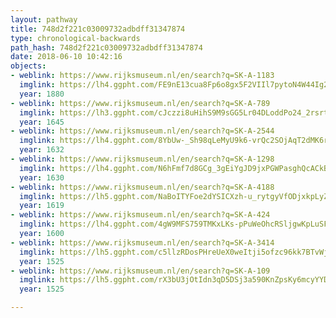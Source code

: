 ```yaml
---
layout: pathway
title: 748d2f221c03009732adbdff31347874
type: chronological-backwards
path_hash: 748d2f221c03009732adbdff31347874
date: 2018-06-10 10:42:16
objects:
- weblink: https://www.rijksmuseum.nl/en/search?q=SK-A-1183
  imglink: https://lh4.ggpht.com/FE9nE13cua8Fp6o8gx5F2VIIl7pytoN4W44Ig2S_lO0r-hrFL2UoIiEjtm-PtO_tbUjuWLEUK0oX_5F324meTp1ZHnEc=s200
  year: 1880
- weblink: https://www.rijksmuseum.nl/en/search?q=SK-A-789
  imglink: https://lh3.ggpht.com/cJczzi8uHihS9M9sGG5Lr04DLoddPo24_2rsrtMxrIArteg9Py5XguJt6_r-Mv3VlSgvjeS08SgOsg2afjuipjsL93s=s200
  year: 1645
- weblink: https://www.rijksmuseum.nl/en/search?q=SK-A-2544
  imglink: https://lh4.ggpht.com/8YbUw-_Sh98qLeMyU9k6-vrQc2SOjAqT2dMK6rKhRDaScmvKBVktZdJCSf39gWguBeKLHaG9nwir9wfHUeGUjpwtn_pU=s200
  year: 1632
- weblink: https://www.rijksmuseum.nl/en/search?q=SK-A-1298
  imglink: https://lh4.ggpht.com/N6hFmf7d8GCg_3gEiYgJD9jxPGWPasghQcACkBqEKrzb4kdP7tbDi42DXQS8xUru658690bgK2pe5-m7otl_jxWly5g=s200
  year: 1630
- weblink: https://www.rijksmuseum.nl/en/search?q=SK-A-4188
  imglink: https://lh5.ggpht.com/NaBoITYFoe2dYSICXzh-u_rytgyVfODjxkpLyZT3v-rsrByv7l5FK3pXhdpGAkR5dNIjrKADSbXQnhzPBNE1y_I_fzM=s200
  year: 1619
- weblink: https://www.rijksmuseum.nl/en/search?q=SK-A-424
  imglink: https://lh4.ggpht.com/4gW9MFS759TMKxLKs-pPuWeOhcRSljgwKpLuSFng-4NOHYDkrRGMNmFJCfKtnwT_dN32_EyxIOo0dCrksJ_T3QTP9hU=s200
  year: 1600
- weblink: https://www.rijksmuseum.nl/en/search?q=SK-A-3414
  imglink: https://lh5.ggpht.com/c5llzRDosPHreUeX0weItji5ofzc96kk7BTvWjQQGSxaQfi0pRejRmBZ0S6sRKDTKpuMjRnAptNMtgbYLXUZU5W-Rus=s200
  year: 1525
- weblink: https://www.rijksmuseum.nl/en/search?q=SK-A-109
  imglink: https://lh5.ggpht.com/rX3bU3jOtIdn3qD5DSj3a590KnZpsKy6mcyYYD175LObZUHxUy_NSVcpxyJLF7FHRoveqULKeCzlPYYNOnsPIMkSsyk=s200
  year: 1525

---
```

